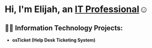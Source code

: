 <h1>Hi, I'm Elijah, an <a href="https://www.linkedin.com/in/christian-espinal-1521b9175/">IT Professional</a>☺</h1>


<h2>👨‍💻 Information Technology Projects:</h2>

- <b>osTicket (Help Desk Ticketing System)</b>
